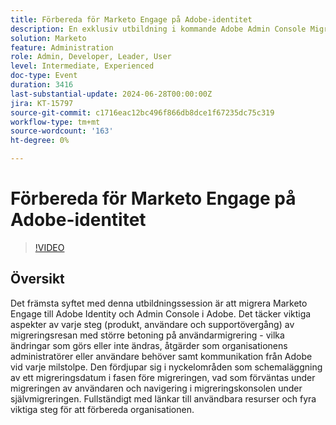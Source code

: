 ```yaml
---
title: Förbereda för Marketo Engage på Adobe-identitet
description: En exklusiv utbildning i kommande Adobe Admin Console Migration. Mötet kommer att ha formatet "Train the Trainer" så att du kan ta det du lär dig och utbilda dina kapitel om den här kommande ändringen.
solution: Marketo
feature: Administration
role: Admin, Developer, Leader, User
level: Intermediate, Experienced
doc-type: Event
duration: 3416
last-substantial-update: 2024-06-28T00:00:00Z
jira: KT-15797
source-git-commit: c1716eac12bc496f866db8dce1f67235dc75c319
workflow-type: tm+mt
source-wordcount: '163'
ht-degree: 0%

---
```



# Förbereda för Marketo Engage på Adobe-identitet

>[!VIDEO](https://video.tv.adobe.com/v/3430920/?learn=on)

## Översikt

Det främsta syftet med denna utbildningssession är att migrera Marketo Engage till Adobe Identity och Admin Console i Adobe. Det täcker viktiga aspekter av varje steg (produkt, användare och supportövergång) av migreringsresan med större betoning på användarmigrering - vilka ändringar som görs eller inte ändras, åtgärder som organisationens administratörer eller användare behöver samt kommunikation från Adobe vid varje milstolpe. Den fördjupar sig i nyckelområden som schemaläggning av ett migreringsdatum i fasen före migreringen, vad som förväntas under migreringen av användaren och navigering i migreringskonsolen under självmigreringen. Fullständigt med länkar till användbara resurser och fyra viktiga steg för att förbereda organisationen.
